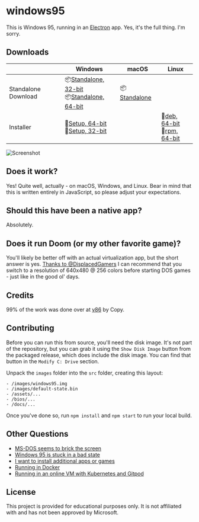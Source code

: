 # windows95

This is Windows 95, running in an [Electron](https://electronjs.org/) app. Yes, it's the full thing. I'm sorry.

## Downloads
|  | Windows | macOS | Linux |
|---------------------|-----------------------------------------------------------------------------------------------------------------------------------------------------------------------------------------------------------------------------------------------------------------------------|---------------------------------------------------------------------------------------------------------------|---------------------------------------------------------------------------------------------------------------------------------------------------------------------------------------------------------------------------------------------|
| Standalone Download | 📦[Standalone, 32-bit](https://github.com/felixrieseberg/windows95/releases/download/v2.2.2/windows95-2.2.2-win32-standalone-ia32.zip) <br /> 📦[Standalone, 64-bit](https://github.com/felixrieseberg/windows95/releases/download/v2.2.2/windows95-2.2.2-win32-standalone-x64.zip)  | 📦[Standalone](https://github.com/felixrieseberg/windows95/releases/download/v2.2.2/windows95-macos-2.2.2.zip) |  |
| Installer | 💽[Setup, 64-bit](https://github.com/felixrieseberg/windows95/releases/download/v2.2.2/windows95-2.2.2-setup-win32-x64.exe) <br /> 💽[Setup, 32-bit](https://github.com/felixrieseberg/windows95/releases/download/v2.2.2/windows95-2.2.2-setup-win32-ia32.exe)  |  |  💽[deb, 64-bit](https://github.com/felixrieseberg/windows95/releases/download/v2.2.2/windows95-linux-2.2.2_amd64.deb) <br /> 💽[rpm, 64-bit](https://github.com/felixrieseberg/windows95/releases/download/v2.2.2/windows95-linux-2.2.2.x86_64.rpm) |

![Screenshot](https://user-images.githubusercontent.com/1426799/44532591-4ceb3680-a6a8-11e8-8c2c-bc29f3bfdef7.png)

## Does it work?
Yes! Quite well, actually - on macOS, Windows, and Linux. Bear in mind that this is written entirely in JavaScript, so please adjust your expectations.

## Should this have been a native app?
Absolutely.

## Does it run Doom (or my other favorite game)?
You'll likely be better off with an actual virtualization app, but the short answer is yes. [Thanks to
@DisplacedGamers](https://youtu.be/xDXqmdFxofM) I can recommend that you switch to a resolution of
640x480 @ 256 colors before starting DOS games - just like in the good ol' days.

## Credits

99% of the work was done over at [v86](https://github.com/copy/v86/) by Copy.

## Contributing

Before you can run this from source, you'll need the disk image. It's not part of the
repository, but you can grab it using the `Show Disk Image` button from the packaged
release, which does include the disk image. You can find that button in the
`Modify C: Drive` section.

Unpack the `images` folder into the `src` folder, creating this layout:

```
- /images/windows95.img
- /images/default-state.bin
- /assets/...
- /bios/...
- /docs/...
```

Once you've done so, run `npm install` and `npm start` to run your local build.

## Other Questions

 * [MS-DOS seems to brick the screen](./HELP.md#ms-dos-seems-to-brick-the-screen)
 * [Windows 95 is stuck in a bad state](./HELP.md#windows-95-is-stuck-in-a-bad-state)
 * [I want to install additional apps or games](./HELP.md#i-want-to-install-additional-apps-or-games)
 * [Running in Docker](./docs/docker-instructions.md)
 * [Running in an online VM with Kubernetes and Gitpod](./docs/docker-kubernetes-gitpod.md)

## License

This project is provided for educational purposes only. It is not affiliated with and has
not been approved by Microsoft.

